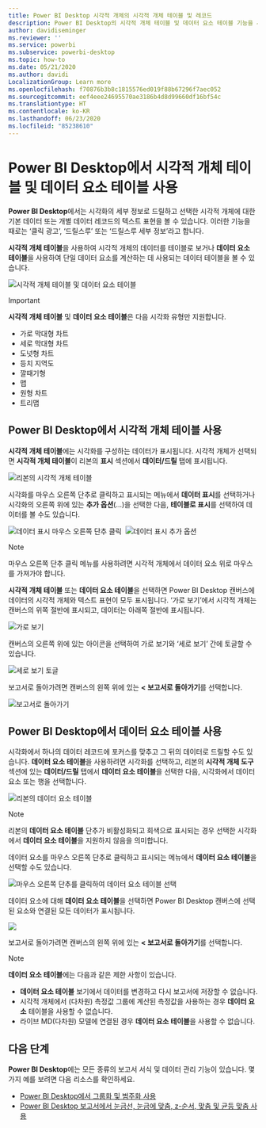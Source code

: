 ```yaml
---
title: Power BI Desktop 시각적 개체의 시각적 개체 테이블 및 레코드
description: Power BI Desktop의 시각적 개체 테이블 및 데이터 요소 테이블 기능을 사용하여 세부 정보를 자세히 파악할 수 있습니다.
author: davidiseminger
ms.reviewer: ''
ms.service: powerbi
ms.subservice: powerbi-desktop
ms.topic: how-to
ms.date: 05/21/2020
ms.author: davidi
LocalizationGroup: Learn more
ms.openlocfilehash: f70876b3b8c1815576ed019f88b67296f7aec052
ms.sourcegitcommit: eef4eee24695570ae3186b4d8d99660df16bf54c
ms.translationtype: HT
ms.contentlocale: ko-KR
ms.lasthandoff: 06/23/2020
ms.locfileid: "85238610"
---
```

# <a name="use-visual-table-and-data-point-table-in-power-bi-desktop"></a>Power BI Desktop에서 시각적 개체 테이블 및 데이터 요소 테이블 사용
**Power BI Desktop**에서는 시각화의 세부 정보로 드릴하고 선택한 시각적 개체에 대한 기본 데이터 또는 개별 데이터 레코드의 텍스트 표현을 볼 수 있습니다. 이러한 기능을 때로는 ‘클릭 광고’, ‘드릴스루’ 또는 ‘드릴스루 세부 정보’라고 합니다.  

**시각적 개체 테이블**을 사용하여 시각적 개체의 데이터를 테이블로 보거나 **데이터 요소 테이블**을 사용하여 단일 데이터 요소를 계산하는 데 사용되는 데이터 테이블을 볼 수 있습니다. 

![시각적 개체 테이블 및 데이터 요소 테이블](media/desktop-see-data-see-records/see-data-record.png)

>[!IMPORTANT]
>**시각적 개체 테이블** 및 **데이터 요소 테이블**은 다음 시각화 유형만 지원합니다.
>  - 가로 막대형 차트
>  - 세로 막대형 차트
>  - 도넛형 차트
>  - 등치 지역도
>  - 깔때기형
>  - 맵
>  - 원형 차트
>  - 트리맵

## <a name="use-visual-table-in-power-bi-desktop"></a>Power BI Desktop에서 시각적 개체 테이블 사용

**시각적 개체 테이블**에는 시각화를 구성하는 데이터가 표시됩니다. 시각적 개체가 선택되면 **시각적 개체 테이블**이 리본의 **표시** 섹션에서 **데이터/드릴** 탭에 표시됩니다.

![리본의 시각적 개체 테이블](media/desktop-see-data-see-records/visual-table-01.png)

시각화를 마우스 오른쪽 단추로 클릭하고 표시되는 메뉴에서 **데이터 표시**를 선택하거나 시각화의 오른쪽 위에 있는 **추가 옵션**(...)을 선택한 다음, **테이블로 표시**를 선택하여 데이터를 볼 수도 있습니다.

![데이터 표시 마우스 오른쪽 단추 클릭](media/desktop-see-data-see-records/visual-table-02.png)&nbsp;&nbsp;![데이터 표시 추가 옵션](media/desktop-see-data-see-records/visual-table-03.png)

> [!NOTE]
> 마우스 오른쪽 단추 클릭 메뉴를 사용하려면 시각적 개체에서 데이터 요소 위로 마우스를 가져가야 합니다.

**시각적 개체 테이블** 또는 **데이터 요소 테이블**을 선택하면 Power BI Desktop 캔버스에 데이터의 시각적 개체와 텍스트 표현이 모두 표시됩니다. ‘가로 보기’에서 시각적 개체는 캔버스의 위쪽 절반에 표시되고, 데이터는 아래쪽 절반에 표시됩니다. 

![가로 보기](media/desktop-see-data-see-records/visual-table-04.png)

캔버스의 오른쪽 위에 있는 아이콘을 선택하여 가로 보기와 ‘세로 보기’ 간에 토글할 수 있습니다.

![세로 보기 토글](media/desktop-see-data-see-records/visual-table-05.png)

보고서로 돌아가려면 캔버스의 왼쪽 위에 있는 **< 보고서로 돌아가기**를 선택합니다.

![보고서로 돌아가기](media/desktop-see-data-see-records/visual-table-06.png)

## <a name="use-data-point-table-in-power-bi-desktop"></a>Power BI Desktop에서 데이터 요소 테이블 사용

시각화에서 하나의 데이터 레코드에 포커스를 맞추고 그 뒤의 데이터로 드릴할 수도 있습니다. **데이터 요소 테이블**을 사용하려면 시각화를 선택하고, 리본의 **시각적 개체 도구** 섹션에 있는 **데이터/드릴** 탭에서 **데이터 요소 테이블**을 선택한 다음, 시각화에서 데이터 요소 또는 행을 선택합니다. 

![리본의 데이터 요소 테이블](media/desktop-see-data-see-records/visual-table-07.png)

> [!NOTE]
> 리본의 **데이터 요소 테이블** 단추가 비활성화되고 회색으로 표시되는 경우 선택한 시각화에서 **데이터 요소 테이블**을 지원하지 않음을 의미합니다.

데이터 요소를 마우스 오른쪽 단추로 클릭하고 표시되는 메뉴에서 **데이터 요소 테이블**을 선택할 수도 있습니다.

![마우스 오른쪽 단추를 클릭하여 데이터 요소 테이블 선택](media/desktop-see-data-see-records/visual-table-08.png)

데이터 요소에 대해 **데이터 요소 테이블**을 선택하면 Power BI Desktop 캔버스에 선택된 요소와 연결된 모든 데이터가 표시됩니다. 

![](media/desktop-see-data-see-records/visual-table-09.png)

보고서로 돌아가려면 캔버스의 왼쪽 위에 있는 **< 보고서로 돌아가기**를 선택합니다.


> [!NOTE]
>**데이터 요소 테이블**에는 다음과 같은 제한 사항이 있습니다.
> - **데이터 요소 테이블** 보기에서 데이터를 변경하고 다시 보고서에 저장할 수 없습니다.
> - 시각적 개체에서 (다차원) 측정값 그룹에 계산된 측정값을 사용하는 경우 **데이터 요소** 테이블을 사용할 수 없습니다.
> - 라이브 MD(다차원) 모델에 연결된 경우 **데이터 요소 테이블**을 사용할 수 없습니다.

## <a name="next-steps"></a>다음 단계
**Power BI Desktop**에는 모든 종류의 보고서 서식 및 데이터 관리 기능이 있습니다. 몇 가지 예를 보려면 다음 리소스를 확인하세요.

* [Power BI Desktop에서 그룹화 및 범주화 사용](desktop-grouping-and-binning.md)
* [Power BI Desktop 보고서에서 눈금선, 눈금에 맞춤, z-순서, 맞춤 및 균등 맞춤 사용](desktop-gridlines-snap-to-grid.md)

